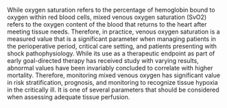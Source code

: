While oxygen saturation refers to the percentage of hemoglobin bound to oxygen within red blood cells, mixed venous oxygen saturation (SvO2) refers to the oxygen content of the blood that returns to the heart after meeting tissue needs. Therefore, in practice, venous oxygen saturation is a measured value that is a significant parameter when managing patients in the perioperative period, critical care setting, and patients presenting with shock pathophysiology. While its use as a therapeutic endpoint as part of early goal-directed therapy has received study with varying results, abnormal values have been invariably concluded to correlate with higher mortality. Therefore, monitoring mixed venous oxygen has significant value in risk stratification, prognosis, and monitoring to recognize tissue hypoxia in the critically ill. It is one of several parameters that should be considered when assessing adequate tissue perfusion.